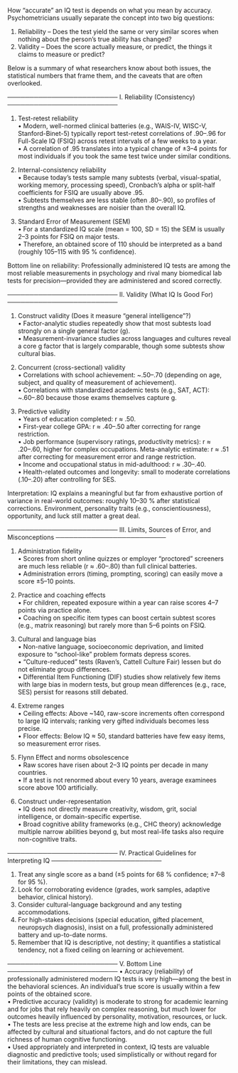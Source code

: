 <!-- 
Generated by: chatgpt
Prompt type: default
Generated at: 2025-06-06T21:59:50.987033
-->

How “accurate” an IQ test is depends on what you mean by accuracy.  Psychometricians usually separate the concept into two big questions:

1. Reliability – Does the test yield the same or very similar scores when nothing about the person’s true ability has changed?  
2. Validity – Does the score actually measure, or predict, the things it claims to measure or predict?

Below is a summary of what researchers know about both issues, the statistical numbers that frame them, and the caveats that are often overlooked.

─────────────────────────
I. Reliability (Consistency)
─────────────────────────
1. Test-retest reliability  
   • Modern, well-normed clinical batteries (e.g., WAIS-IV, WISC-V, Stanford-Binet-5) typically report test-retest correlations of .90–.96 for Full-Scale IQ (FSIQ) across retest intervals of a few weeks to a year.  
   • A correlation of .95 translates into a typical change of ±3–4 points for most individuals if you took the same test twice under similar conditions.

2. Internal-consistency reliability  
   • Because today’s tests sample many subtests (verbal, visual-spatial, working memory, processing speed), Cronbach’s alpha or split-half coefficients for FSIQ are usually above .95.  
   • Subtests themselves are less stable (often .80–.90), so profiles of strengths and weaknesses are noisier than the overall IQ.

3. Standard Error of Measurement (SEM)  
   • For a standardized IQ scale (mean = 100, SD = 15) the SEM is usually 2–3 points for FSIQ on major tests.  
   • Therefore, an obtained score of 110 should be interpreted as a band (roughly 105–115 with 95 % confidence).

Bottom line on reliability: Professionally administered IQ tests are among the most reliable measurements in psychology and rival many biomedical lab tests for precision—provided they are administered and scored correctly.

─────────────────────────
II. Validity (What IQ Is Good For)
─────────────────────────
1. Construct validity (Does it measure “general intelligence”?)  
   • Factor-analytic studies repeatedly show that most subtests load strongly on a single general factor (g).  
   • Measurement-invariance studies across languages and cultures reveal a core g factor that is largely comparable, though some subtests show cultural bias.

2. Concurrent (cross-sectional) validity  
   • Correlations with school achievement: ~.50–.70 (depending on age, subject, and quality of measurement of achievement).  
   • Correlations with standardized academic tests (e.g., SAT, ACT): ~.60–.80 because those exams themselves capture g.

3. Predictive validity  
   • Years of education completed: r ≈ .50.  
   • First-year college GPA: r ≈ .40–.50 after correcting for range restriction.  
   • Job performance (supervisory ratings, productivity metrics): r ≈ .20–.60, higher for complex occupations. Meta-analytic estimate: r ≈ .51 after correcting for measurement error and range restriction.  
   • Income and occupational status in mid-adulthood: r ≈ .30–.40.  
   • Health-related outcomes and longevity: small to moderate correlations (.10–.20) after controlling for SES.

Interpretation: IQ explains a meaningful but far from exhaustive portion of variance in real-world outcomes: roughly 10–30 % after statistical corrections. Environment, personality traits (e.g., conscientiousness), opportunity, and luck still matter a great deal.

─────────────────────────
III. Limits, Sources of Error, and Misconceptions
─────────────────────────
1. Administration fidelity  
   • Scores from short online quizzes or employer “proctored” screeners are much less reliable (r ≈ .60–.80) than full clinical batteries.  
   • Administration errors (timing, prompting, scoring) can easily move a score ±5–10 points.

2. Practice and coaching effects  
   • For children, repeated exposure within a year can raise scores 4–7 points via practice alone.  
   • Coaching on specific item types can boost certain subtest scores (e.g., matrix reasoning) but rarely more than 5–6 points on FSIQ.

3. Cultural and language bias  
   • Non-native language, socioeconomic deprivation, and limited exposure to “school-like” problem formats depress scores.  
   • “Culture-reduced” tests (Raven’s, Cattell Culture Fair) lessen but do not eliminate group differences.  
   • Differential Item Functioning (DIF) studies show relatively few items with large bias in modern tests, but group mean differences (e.g., race, SES) persist for reasons still debated.

4. Extreme ranges  
   • Ceiling effects: Above ~140, raw-score increments often correspond to large IQ intervals; ranking very gifted individuals becomes less precise.  
   • Floor effects: Below IQ ≈ 50, standard batteries have few easy items, so measurement error rises.

5. Flynn Effect and norms obsolescence  
   • Raw scores have risen about 2–3 IQ points per decade in many countries.  
   • If a test is not renormed about every 10 years, average examinees score above 100 artificially.

6. Construct under-representation  
   • IQ does not directly measure creativity, wisdom, grit, social intelligence, or domain-specific expertise.  
   • Broad cognitive ability frameworks (e.g., CHC theory) acknowledge multiple narrow abilities beyond g, but most real-life tasks also require non-cognitive traits.

─────────────────────────
IV. Practical Guidelines for Interpreting IQ
─────────────────────────
1. Treat any single score as a band (±5 points for 68 % confidence; ±7–8 for 95 %).  
2. Look for corroborating evidence (grades, work samples, adaptive behavior, clinical history).  
3. Consider cultural-language background and any testing accommodations.  
4. For high-stakes decisions (special education, gifted placement, neuropsych diagnosis), insist on a full, professionally administered battery and up-to-date norms.  
5. Remember that IQ is descriptive, not destiny; it quantifies a statistical tendency, not a fixed ceiling on learning or achievement.

─────────────────────────
V. Bottom Line
─────────────────────────
• Accuracy (reliability) of professionally administered modern IQ tests is very high—among the best in the behavioral sciences. An individual’s true score is usually within a few points of the obtained score.  
• Predictive accuracy (validity) is moderate to strong for academic learning and for jobs that rely heavily on complex reasoning, but much lower for outcomes heavily influenced by personality, motivation, resources, or luck.  
• The tests are less precise at the extreme high and low ends, can be affected by cultural and situational factors, and do not capture the full richness of human cognitive functioning.  
• Used appropriately and interpreted in context, IQ tests are valuable diagnostic and predictive tools; used simplistically or without regard for their limitations, they can mislead.